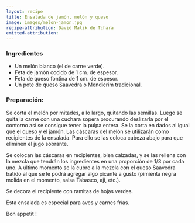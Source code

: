 ```yaml
---
layout: recipe
title: Ensalada de jamón, melón y queso
image: images/melon-jamon.jpg
recipe-attribution: David Malik de Tchara
emitted-attribution:
---
```


### Ingredientes

* Un melón blanco (el de carne verde).
* Feta de jamón cocido de 1 cm. de espesor.
* Feta de queso fontina de 1 cm. de espesor.
* Un pote de queso Saavedra o Mendicrim tradicional.

### Preparación:

Se corta el melón  por mitades, a lo largo, quitando las semillas. Luego se quita la carne con una cuchara sopera procurando deslizarla por el contorno así se consigue tener la pulpa entera. Se la corta en dados al igual que el queso y el jamón. Las cáscaras del melón se utilizarán como recipientes de la ensalada. Para ello se las coloca cabeza abajo para que eliminen el jugo sobrante.

Se colocan las cáscaras en recipientes, bien calzadas, y se las rellena con la mezcla que tendrán los ingredientes en una proporción de 1/3 por cada uno. A último momento se la cubre a la mezcla con el queso Saavedra batido al que se le podrá agregar algo picante a gusto (pimienta negra molida en el momento, salsa Tabasco, ají, etc.).

Se decora el recipiente con ramitas de hojas verdes.

Esta ensalada es especial para aves y carnes frías.

Bon appetit !
